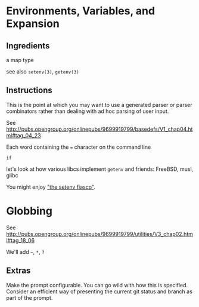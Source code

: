 # Environments, Variables, and Expansion

## Ingredients

a map type

see also `setenv(3)`, `getenv(3)`

## Instructions

This is the point at which you may want to use a generated parser or
parser combinators rather than dealing with ad hoc parsing of user
input.

See http://pubs.opengroup.org/onlinepubs/9699919799/basedefs/V1_chap04.html#tag_04_23

Each word containing the `=` character on the command line

`if`



let's look at how various libcs implement `getenv` and friends:
FreeBSD, musl, glibc

You might enjoy ["the setenv fiasco"].


# Globbing

See http://pubs.opengroup.org/onlinepubs/9699919799/utilities/V3_chap02.html#tag_18_06

We'll add `~`, `*`, `?`


## Extras

Make the prompt configurable.  You can go wild with how this is
specified.  Consider an efficient way of presenting the current git
status and branch as part of the prompt.

["the setenv fiasco"]: http://www.club.cc.cmu.edu/~cmccabe/blog_the_setenv_fiasco.html
